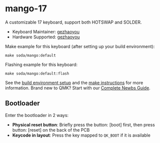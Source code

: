 # mango-17

A customizable 17  keyboard, support both HOTSWAP and SOLDER.

* Keyboard Maintainer: [gezhaoyou](https://github.com/gezhaoyou)
* Hardware Supported: [gezhaoyou](https://github.com/gezhaoyou)

Make example for this keyboard (after setting up your build environment):

    make soda/mango:default

Flashing example for this keyboard:

    make soda/mango:default:flash

See the [build environment setup](https://docs.qmk.fm/#/getting_started_build_tools) and the [make instructions](https://docs.qmk.fm/#/getting_started_make_guide) for more information. Brand new to QMK? Start with our [Complete Newbs Guide](https://docs.qmk.fm/#/newbs).

## Bootloader

Enter the bootloader in 2 ways:

* **Physical reset button**: Briefly press the button: [boot] first, then press button: [reset]  on the back of the PCB
* **Keycode in layout**: Press the key mapped to `QK_BOOT` if it is available

